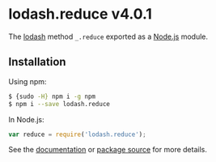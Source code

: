 # lodash.reduce v4.0.1

The [lodash](https://lodash.com/) method `_.reduce` exported as a [Node.js](https://nodejs.org/) module.

## Installation

Using npm:
```bash
$ {sudo -H} npm i -g npm
$ npm i --save lodash.reduce
```

In Node.js:
```js
var reduce = require('lodash.reduce');
```

See the [documentation](https://lodash.com/docs#reduce) or [package source](https://github.com/lodash/lodash/blob/4.0.1-npm-packages/lodash.reduce) for more details.
